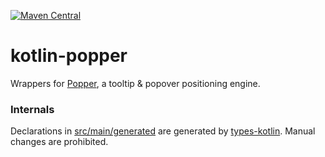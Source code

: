 [![Maven Central](https://img.shields.io/maven-central/v/org.jetbrains.kotlin-wrappers/kotlin-popper)](https://mvnrepository.com/artifact/org.jetbrains.kotlin-wrappers/kotlin-popper)

# kotlin-popper

Wrappers for [Popper](https://popper.js.org/), a tooltip & popover positioning engine.

### Internals

Declarations in [src/main/generated](./src/main/generated) are generated by [types-kotlin](https://github.com/karakum-team/types-kotlin). Manual changes are prohibited.

